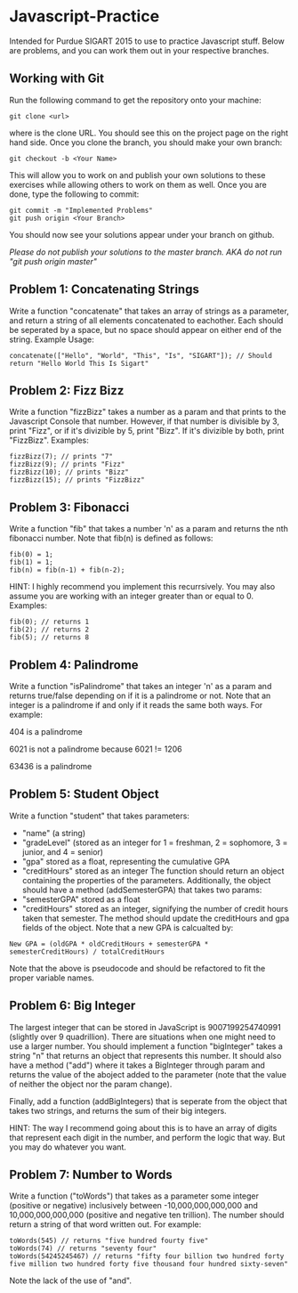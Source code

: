 # Javascript-Practice
Intended for Purdue SIGART 2015 to use to practice Javascript stuff.
Below are problems, and you can work them out in your respective branches.

## Working with Git
Run the following command to get the repository onto your machine:
```
git clone <url>
```
where <url> is the clone URL. You should see this on the project page on the right hand side.
Once you clone the branch, you should make your own branch:
```
git checkout -b <Your Name>
```
This will allow you to work on and publish your own solutions to these exercises while allowing others to work on them as well.
Once you are done, type the following to commit:
```
git commit -m "Implemented Problems"
git push origin <Your Branch>
```
You should now see your solutions appear under your branch on github.

*Please do not publish your solutions to the master branch. AKA do not run "git push origin master"*

## Problem 1: Concatenating Strings
Write a function "concatenate" that takes an array of strings as a parameter, and return a string of all elements concatenated to eachother.
Each should be seperated by a space, but no space should appear on either end of the string.
Example Usage:
```
concatenate(["Hello", "World", "This", "Is", "SIGART"]); // Should return "Hello World This Is Sigart"
```
## Problem 2: Fizz Bizz
Write a function "fizzBizz" takes a number as a param and that prints to the Javascript Console that number. However, if that number is divisible by 3, print "Fizz", or if it's divizible by 5, print "Bizz". If it's divizible by both, print "FizzBizz".
Examples:
```
fizzBizz(7); // prints "7"
fizzBizz(9); // prints "Fizz"
fizzBizz(10); // prints "Bizz"
fizzBizz(15); // prints "FizzBizz"
```
## Problem 3: Fibonacci
Write a function "fib" that takes a number 'n' as a param and returns the nth fibonacci number. Note that fib(n) is defined as follows:
```
fib(0) = 1;
fib(1) = 1;
fib(n) = fib(n-1) + fib(n-2);
```
HINT: I highly recommend you implement this recurrsively. You may also assume you are working with an integer greater than or equal to 0.
Examples:
```
fib(0); // returns 1
fib(2); // returns 2
fib(5); // returns 8
```
## Problem 4: Palindrome
Write a function "isPalindrome" that takes an integer 'n' as a param and returns true/false depending on if it is a palindrome or not. Note that an integer is a palindrome if and only if it reads the same both ways. For example:

404 is a palindrome

6021 is not a palindrome because 6021 != 1206

63436 is a palindrome
## Problem 5: Student Object
Write a function "student" that takes parameters:
* "name" (a string)
* "gradeLevel" (stored as an integer for 1 = freshman, 2 = sophomore, 3 = junior, and 4 = senior)
* "gpa" stored as a float, representing the cumulative GPA
* "creditHours" stored as an integer
The function should return an object containing the properties of the parameters. Additionally, the object should have a method (addSemesterGPA) that takes two params:
* "semesterGPA" stored as a float
* "creditHours" stored as an integer, signifying the number of credit hours taken that semester.
The method should update the creditHours and gpa fields of the object.  Note that a new GPA is calcualted by:
```
New GPA = (oldGPA * oldCreditHours + semesterGPA * semesterCreditHours) / totalCreditHours
```
Note that the above is pseudocode and should be refactored to fit the proper variable names.
## Problem 6: Big Integer
The largest integer that can be stored in JavaScript is 9007199254740991 (slightly over 9 quadrillion). There are situations when one might need to use a larger number. You should implement a function "bigInteger" takes a string "n" that returns an object that represents this number. It should also have a method ("add") where it takes a BigInteger through param and returns the value of the aboject added to the parameter (note that the value of neither the object nor the param change).

Finally, add a function (addBigIntegers) that is seperate from the object that takes two strings, and returns the sum of their big integers.

HINT: The way I recommend going about this is to have an array of digits that represent each digit in the number, and perform the logic that way. But you may do whatever you want.
## Problem 7: Number to Words
Write a function ("toWords") that takes as a parameter some integer (positive or negative) inclusively between -10,000,000,000,000 and 10,000,000,000,000 (positive and negative ten trillion). The number should return a string of that word written out. For example:
```
toWords(545) // returns "five hundred fourty five"
toWords(74) // returns "seventy four"
toWords(54245245467) // returns "fifty four billion two hundred forty five million two hundred forty five thousand four hundred sixty-seven"
```
Note the lack of the use of "and".
